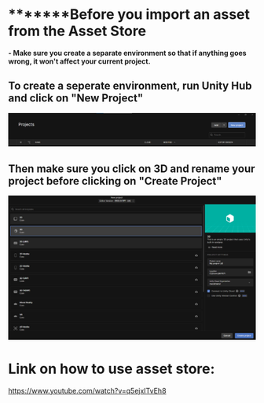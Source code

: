 # *********Before you import an asset from the Asset Store**

**- Make sure you create a separate environment so that if anything goes wrong, it won't affect your current project.**

## To create a seperate environment, run Unity Hub and click on "New Project"

![image.png](/.attachments/image-e1c278f4-7ed9-41ba-8da6-c856dfdeeec1.png)

## Then make sure you click on 3D and rename your project before clicking on "Create Project"

![image.png](/.attachments/image-b5ffbe29-c2ab-4f41-afcb-1033fa500447.png)

# **Link on how to use asset store:**
https://www.youtube.com/watch?v=q5ejxITvEh8